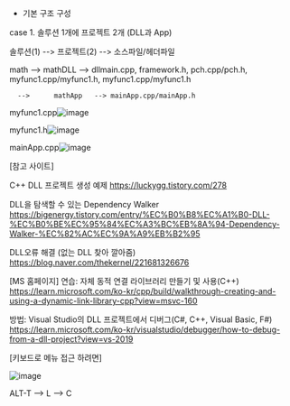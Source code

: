 - 기본 구조 구성

case 1. 솔루션 1개에 프로젝트 2개 (DLL과 App) 

솔루션(1) --> 프로젝트(2) --> 소스파일/헤더파일

math  -->      mathDLL   --> dllmain.cpp, framework.h,  pch.cpp/pch.h,   myfunc1.cpp/myfunc1.h, myfunc1.cpp/myfunc1.h

      -->      mathApp   --> mainApp.cpp/mainApp.h

myfunc1.cpp![image](https://user-images.githubusercontent.com/24836829/223585091-9dce1466-664b-4edf-8915-448054114f7a.png)

myfunc1.h![image](https://user-images.githubusercontent.com/24836829/223588232-3b59d0ef-09eb-49aa-80b9-2559408fc0bc.png)

mainApp.cpp![image](https://user-images.githubusercontent.com/24836829/223588156-9759887f-5cbd-4539-b655-e464f4cbb8a1.png)

[참고 사이트]

C++ DLL 프로젝트 생성 예제
https://luckygg.tistory.com/278


DLL을 탐색할 수 있는 Dependency Walker 
https://bigenergy.tistory.com/entry/%EC%B0%B8%EC%A1%B0-DLL-%EC%B0%BE%EC%95%84%EC%A3%BC%EB%8A%94-Dependency-Walker-%EC%82%AC%EC%9A%A9%EB%B2%95


DLL오류 해결 (없는 DLL 찾아 깔아줌)
https://blog.naver.com/thekernel/221681326676



[MS 홈페이지]
연습: 자체 동적 연결 라이브러리 만들기 및 사용(C++)
https://learn.microsoft.com/ko-kr/cpp/build/walkthrough-creating-and-using-a-dynamic-link-library-cpp?view=msvc-160

방법: Visual Studio의 DLL 프로젝트에서 디버그(C#, C++, Visual Basic, F#)
https://learn.microsoft.com/ko-kr/visualstudio/debugger/how-to-debug-from-a-dll-project?view=vs-2019


[키보드로 메뉴 접근 하려면]

![image](https://user-images.githubusercontent.com/24836829/223589405-b10534ee-46ba-43b8-9d35-5b43bfd749ba.png)

ALT-T -->  L  --> C

